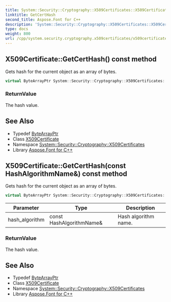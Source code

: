 ```yaml
---
title: System::Security::Cryptography::X509Certificates::X509Certificate::GetCertHash method
linktitle: GetCertHash
second_title: Aspose.Font for C++
description: 'System::Security::Cryptography::X509Certificates::X509Certificate::GetCertHash method. Gets hash for the current object as an array of bytes in C++.'
type: docs
weight: 800
url: /cpp/system.security.cryptography.x509certificates/x509certificate/getcerthash/
---
```

## X509Certificate::GetCertHash() const method


Gets hash for the current object as an array of bytes.

```cpp
virtual ByteArrayPtr System::Security::Cryptography::X509Certificates::X509Certificate::GetCertHash() const
```


### ReturnValue

The hash value.

## See Also

* Typedef [ByteArrayPtr](../../../system/bytearrayptr/)
* Class [X509Certificate](../)
* Namespace [System::Security::Cryptography::X509Certificates](../../)
* Library [Aspose.Font for C++](../../../)
## X509Certificate::GetCertHash(const HashAlgorithmName\&) const method


Gets hash for the current object as an array of bytes.

```cpp
virtual ByteArrayPtr System::Security::Cryptography::X509Certificates::X509Certificate::GetCertHash(const HashAlgorithmName &hash_algorithm) const
```


| Parameter | Type | Description |
| --- | --- | --- |
| hash_algorithm | const HashAlgorithmName\& | Hash algorithm name. |

### ReturnValue

The hash value.

## See Also

* Typedef [ByteArrayPtr](../../../system/bytearrayptr/)
* Class [X509Certificate](../)
* Namespace [System::Security::Cryptography::X509Certificates](../../)
* Library [Aspose.Font for C++](../../../)
